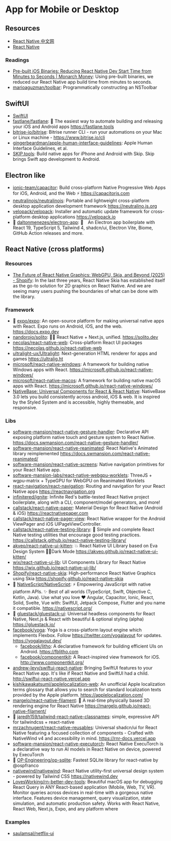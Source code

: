 # App for Mobile or Desktop

## Resources

- [React Native 中文网](https://reactnative.cn/)
- [React Native](https://reactnative.dev/)

### Readings

- [Pre-built iOS Binaries: Reducing React Native Dev Start Time from Minutes to Seconds | Monarch Money](https://www.monarchmoney.com/blog/pre-built-ios-binaries-reducing-react-native-dev-start-time-from-minutes-to): Using pre-built binaries, we reduced our React Native app build time from minutes to seconds.
- [marioaguzman/toolbar](https://github.com/marioaguzman/toolbar): Programmatically constructing an NSToolbar

## SwiftUI

- [SwiftUI](https://developer.apple.com/xcode/swiftui/)
- [fastlane/fastlane](https://github.com/fastlane/fastlane): 🚀 The easiest way to automate building and releasing your iOS and Android apps <https://fastlane.tools>
- [bitrise-io/bitrise](https://github.com/bitrise-io/bitrise): Bitrise runner CLI - run your automations on your Mac or Linux machine - <https://www.bitrise.io/cli>
- [gingerbeardman/apple-human-interface-guidelines](https://github.com/gingerbeardman/apple-human-interface-guidelines): Apple Human Interface Guidelines, et al.
- [SKIP.tools](https://skip.tools/): Build native apps for iPhone and Android with Skip. Skip brings Swift app development to Android.

## Electron like

- [ionic-team/capacitor](https://github.com/ionic-team/capacitor): Build cross-platform Native Progressive Web Apps for iOS, Android, and the Web ⚡️ <https://capacitorjs.com>
- [neutralinojs/neutralinojs](https://github.com/neutralinojs/neutralinojs): Portable and lightweight cross-platform desktop application development framework <https://neutralino.js.org>
- [velopack/velopack](https://github.com/velopack/velopack): Installer and automatic update framework for cross-platform desktop applications <https://velopack.io>
- 🌟 [daltonmenezes/electron-app](https://github.com/daltonmenezes/electron-app): 💅 An Electron app boilerplate with React 19, TypeScript 5, Tailwind 4, shadcn/ui, Electron Vite, Biome, GitHub Action releases and more.

## React Native (cross platforms)

### Resources

- [The Future of React Native Graphics: WebGPU, Skia, and Beyond (2025) - Shopify](https://shopify.engineering/webgpu-skia-web-graphics#): In the last three years, React Native Skia has established itself as the go-to solution for 2D graphics on React Native. And we are seeing many users pushing the boundaries of what can be done with the library.

### Framework

- 🌟 [expo/expo](https://github.com/expo/expo): An open-source platform for making universal native apps with React. Expo runs on Android, iOS, and the web. <https://docs.expo.dev>
- [nandorojo/solito](https://github.com/nandorojo/solito): 🧍‍♂️ React Native + Next.js, unified. <https://solito.dev>
- [necolas/react-native-web](https://github.com/necolas/react-native-web): Cross-platform React UI packages <https://necolas.github.io/react-native-web>
- [ultralight-ux/Ultralight](https://github.com/ultralight-ux/Ultralight): Next-generation HTML renderer for apps and games <https://ultralig.ht>
- [microsoft/react-native-windows](https://github.com/microsoft/react-native-windows): A framework for building native Windows apps with React. <https://microsoft.github.io/react-native-windows/>
- [microsoft/react-native-macos](https://github.com/microsoft/react-native-macos): A framework for building native macOS apps with React. <https://microsoft.github.io/react-native-windows/>
- [NativeBase: Universal Components for React & React Native](https://nativebase.io/): NativeBase 3.0 lets you build consistently across android, iOS & web. It is inspired by the Styled System and is accessible, highly themeable, and responsive.

### Libs

- [software-mansion/react-native-gesture-handler](https://github.com/software-mansion/react-native-gesture-handler): Declarative API exposing platform native touch and gesture system to React Native. <https://docs.swmansion.com/react-native-gesture-handler/>
- [software-mansion/react-native-reanimated](https://github.com/software-mansion/react-native-reanimated): React Native's Animated library reimplemented <https://docs.swmansion.com/react-native-reanimated/>
- [software-mansion/react-native-screens](https://github.com/software-mansion/react-native-screens): Native navigation primitives for your React Native app.
- [software-mansion-labs/react-native-webgpu-worklets](https://github.com/software-mansion-labs/react-native-webgpu-worklets): ThreeJS + wgpu-matrix + TypeGPU for WebGPU on Reanimated Worklets
- [react-navigation/react-navigation](https://github.com/react-navigation/react-navigation): Routing and navigation for your React Native apps <https://reactnavigation.org>
- [infinitered/ignite](https://github.com/infinitered/ignite): Infinite Red's battle-tested React Native project boilerplate, along with a CLI, component/model generators, and more!
- [callstack/react-native-paper](https://github.com/callstack/react-native-paper): Material Design for React Native (Android & iOS) <https://reactnativepaper.com>
- [callstack/react-native-pager-view](https://github.com/callstack/react-native-pager-view): React Native wrapper for the Android ViewPager and iOS UIPageViewController.
- [callstack/react-native-testing-library](https://github.com/callstack/react-native-testing-library): 🦉 Simple and complete React Native testing utilities that encourage good testing practices. <https://callstack.github.io/react-native-testing-library/>
- [akveo/react-native-ui-kitten](https://github.com/akveo/react-native-ui-kitten): 💥 React Native UI Library based on Eva Design System 🌚✨Dark Mode <https://akveo.github.io/react-native-ui-kitten/>
- [wix/react-native-ui-lib](https://github.com/wix/react-native-ui-lib): UI Components Library for React Native <https://wix.github.io/react-native-ui-lib/>
- [Shopify/react-native-skia](https://github.com/Shopify/react-native-skia): High-performance React Native Graphics using Skia <https://shopify.github.io/react-native-skia>
- 🌟 [NativeScript/NativeScript](https://github.com/NativeScript/NativeScript): ⚡ Empowering JavaScript with native platform APIs. ✨ Best of all worlds (TypeScript, Swift, Objective C, Kotlin, Java). Use what you love ❤️ Angular, Capacitor, Ionic, React, Solid, Svelte, Vue with: SwiftUI, Jetpack Compose, Flutter and you name it compatible. <https://nativescript.org/>
- 🌟 [gluestack/gluestack-ui](https://github.com/gluestack/gluestack-ui): Universal headless components for React Native, Next.js & React with beautiful & optional styling (alpha) <https://gluestack.io/>
- [facebook/yoga](https://github.com/facebook/yoga): Yoga is a cross-platform layout engine which implements Flexbox. Follow https://twitter.com/yogalayout for updates. <https://yogalayout.dev/>
  - [facebook/litho](https://github.com/facebook/litho): A declarative framework for building efficient UIs on Android. <https://fblitho.com>
  - [facebook/componentkit](https://github.com/facebook/componentkit): A React-inspired view framework for iOS. <http://www.componentkit.org/>
- [andrew-levy/swiftui-react-native](https://github.com/andrew-levy/swiftui-react-native): Bringing SwiftUI features to your React Native app. It's like if React Native and SwiftUI had a child. <http://swiftui-react-native.vercel.app>
- [kishikawakatsumi/applelocalization-web](https://github.com/kishikawakatsumi/applelocalization-web): An unofficial Apple localization terms glossary that allows you to search for standard localization texts provided by the Apple platform. <https://applelocalization.com/>
- [margelo/react-native-filament](https://github.com/margelo/react-native-filament): 🐧 A real-time physically based 3D rendering engine for React Native <https://margelo.github.io/react-native-filament/>
- 🌟 [jaredh159/tailwind-react-native-classnames](https://github.com/jaredh159/tailwind-react-native-classnames): simple, expressive API for tailwindcss + react-native
- [mrzachnugent/react-native-reusables](https://github.com/mrzachnugent/react-native-reusables): Universal shadcn/ui for React Native featuring a focused collection of components - Crafted with NativeWind v4 and accessibility in mind. <https://rnr-docs.vercel.app>
- [software-mansion/react-native-executorch](https://github.com/software-mansion/react-native-executorch): React Native ExecuTorch is a declarative way to run AI models in React Native on device, powered by ExecuTorch
- 🌟 [OP-Engineering/op-sqlite](https://github.com/OP-Engineering/op-sqlite): Fastest SQLite library for react-native by @ospfranco
- [nativewind/nativewind](https://github.com/nativewind/nativewind): React Native utility-first universal design system - powered by Tailwind CSS <https://nativewind.dev>
- [LovesWorking/rn-better-dev-tools](https://github.com/LovesWorking/rn-better-dev-tools): Beautiful macOS app for debugging React Query in ANY React-based application (Mobile, Web, TV, VR). Monitor queries across devices in real-time with a gorgeous native interface. Features device management, query visualization, state simulation, and automatic production safety. Works with React Native, React Web, Next.js, Expo, and any platform where

### Examples

- [saulamsal/netflix-ui](https://github.com/saulamsal/netflix-ui)

